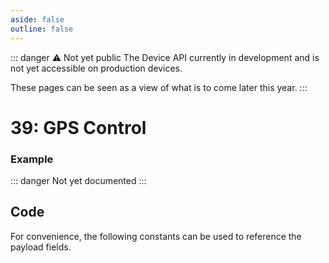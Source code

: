 ```yaml
---
aside: false
outline: false
---
```


<script setup>
import ProtocolBytes from '../../../components/ProtocolBytes.vue';
import SplitColumnView from '../../../components/SplitColumnView.vue'
import GenerateConsts from '../../../components/GenerateConsts.vue'
import PayloadTable from '../../../components/PayloadTable.vue'
import { data as protocolData } from '../../../yaml-data.data.ts'
</script>

::: danger ⚠️ Not yet public
The Device API currently in development and is not yet accessible on production devices.

These pages can be seen as a view of what is to come later this year.
:::

# 39: GPS Control

<SplitColumnView>
<template #left>

Used to interact with the device GPS service.

Currently only accessible from Viper devices.

</template>
<template #right>

<PayloadTable :messageId="39" headerText="Payload" headerMarginTop="0px" :yaml-data="protocolData" />

</template>
</SplitColumnView>

### Example

::: danger Not yet documented
:::

<ProtocolBytes
byteString="0"
:boldPositions="[3,12,15,16]"
:allowCollapse="false"
/>

## Code

For convenience, the following constants can be used to reference the payload fields.

<GenerateConsts :messageId="39" :yaml-data="protocolData"/>
